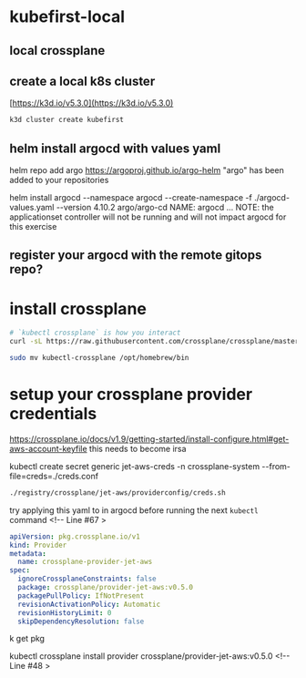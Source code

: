 # kubefirst-local

## local crossplane

## create a local k8s cluster


[https://k3d.io/v5.3.0](https://k3d.io/v5.3.0)

```bash
k3d cluster create kubefirst
```

## helm install argocd with values yaml 

helm repo add argo https://argoproj.github.io/argo-helm
"argo" has been added to your repositories

helm install argocd --namespace argocd --create-namespace -f ./argocd-values.yaml --version 4.10.2 argo/argo-cd
NAME: argocd
...
NOTE: the applicationset controller will not be running and will not impact argocd for this exercise

## register your argocd with the remote gitops repo?

<!-- kubectl crossplane install configuration registry.upbound.io/xp/getting-started-with-aws:latest -->


# install crossplane 
```bash
# `kubectl crossplane` is how you interact 
curl -sL https://raw.githubusercontent.com/crossplane/crossplane/master/install.sh | sh

sudo mv kubectl-crossplane /opt/homebrew/bin
```


# setup your crossplane provider credentials
https://crossplane.io/docs/v1.9/getting-started/install-configure.html#get-aws-account-keyfile
this needs to become irsa 

kubectl create secret generic jet-aws-creds -n crossplane-system --from-file=creds=./creds.conf

```bash
./registry/crossplane/jet-aws/providerconfig/creds.sh

```




try applying this yaml to in argocd before running the next `kubectl` command <!-- Line #67 >

```yaml
apiVersion: pkg.crossplane.io/v1
kind: Provider
metadata:
  name: crossplane-provider-jet-aws
spec:
  ignoreCrossplaneConstraints: false
  package: crossplane/provider-jet-aws:v0.5.0
  packagePullPolicy: IfNotPresent
  revisionActivationPolicy: Automatic
  revisionHistoryLimit: 0
  skipDependencyResolution: false
```

k get pkg

kubectl crossplane install provider crossplane/provider-jet-aws:v0.5.0 <!-- Line #48 >
<!-- kubectl crossplane install provider crossplane/provider-aws:v0.29.0



k3d kubeconfig merge mycluster --kubeconfig-merge-default




https://doc.crds.dev/github.com/crossplane-contrib/provider-jet-aws@v0.5.0


wave 1 - install cloud provider
wave 2 - install providerconfig





# nothing below here 
---
apiVersion: pkg.crossplane.io/v1
kind: Provider
metadata:
  name: provider-aws
spec:
  package: crossplane/provider-jet-aws:v0.29.0
---
apiVersion: pkg.crossplane.io/v1
kind: Provider
metadata:
  name: provider-gcp
spec:
  package: crossplane/provider-gcp:v0.21.0

--- 
apiVersion: v1
kind: Secret
metadata:
  name: jet-aws-creds
  namespace: crossplane-system
type: Opaque
data:
  credentials: <REPLACEME>
---
apiVersion: aws.jet.crossplane.io/v1alpha1
kind: ProviderConfig
metadata:
  name: default
spec:
  credentials:
    source: Secret
    secretRef:
      name: jet-aws-creds
      namespace: crossplane-system
      key: credentials
--- 

